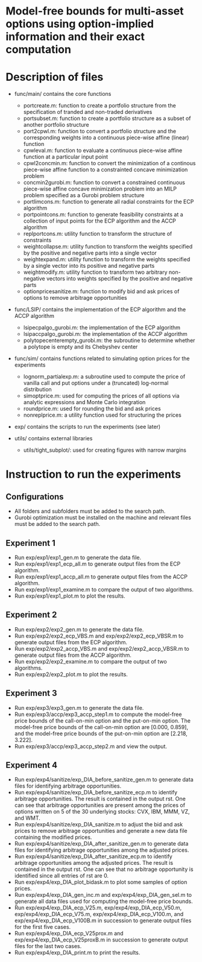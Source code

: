 # Model-free bounds for multi-asset options using option-implied information and their exact computation

# Description of files

+ func/main/      contains the core functions  
    - portcreate.m:                    function to create a portfolio structure from the specification of tranded and non-traded derivatives  
    - portsubset.m:                    function to create a portfolio structure as a subset of another portfolio structure
    - port2cpwl.m:                     function to convert a portfolio structure and the corresponding weights into a continuous piece-wise affine (linear) function
    - cpwleval.m:                      function to evaluate a continuous piece-wise affine function at a particular input point
    - cpwl2concmin.m:                  function to convert the minimization of a continous piece-wise affine function to a constrainted concave minimization problem
    - concmin2gurobi.m:                function to convert a constrained continuous piece-wise affine concave minimization problem into an MILP problem specified as a Gurobi problem structure
    - portlimcons.m:                   function to generate all radial constraints for the ECP algorithm
    - portpointcons.m:                 function to generate feasibility constraints at a collection of input points for the ECP algorithm and the ACCP algorithm
    - replportcons.m:                  utility function to transform the structure of constraints
    - weightcollapse.m:                utility function to transform the weights specified by the positive and negative parts into a single vector
    - weightexpand.m:                  utility function to transform the weights specified by a single vector into its positive and negative parts
    - weightmodify.m:                  utility function to transform two arbitrary non-negative vectors into weights specified by the positive and negative parts
    - optionpricesanitize.m:			  function to modify bid and ask prices of options to remove arbitrage opportunities

+ func/LSIP/      contains the implementation of the ECP algorithm and the ACCP algorithm
    - lsipecpalgo\_gurobi.m:            the implementation of the ECP algorithm
    - lsipaccpalgo\_gurobi.m:           the implementation of the ACCP algorithm
    - polytopecenterempty_gurobi.m:    the subroutine to determine whether a polytope is empty and its Chebyshev center

+ func/sim/       contains functions related to simulating option prices for the experiments
    - lognorm_partialexp.m:               a subroutine used to compute the price of vanilla call and put options under a (truncated) log-normal distribution
    - simoptprice.m:                   used for computing the prices of all options via analytic expressions and Monte Carlo integration
    - roundprice.m:                    used for rounding the bid and ask prices 
    - nonreplprice.m:                  a utility function used for structuring the prices

+ exp/            contains the scripts to run the experiments (see later)

+ utils/          contains external libraries
    - utils/tight\_subplot/:             used for creating figures with narrow margins

# Instruction to run the experiments

## Configurations

+ All folders and subfolders must be added to the search path. 
+ Gurobi optimization must be installed on the machine and relevant files must be added to the search path. 


## Experiment 1

+ Run exp/exp1/exp1\_gen.m to generate the data file.
+ Run exp/exp1/exp1\_ecp\_all.m to generate output files from the ECP algorithm.
+ Run exp/exp1/exp1\_accp\_all.m to generate output files from the ACCP algorithm.
+ Run exp/exp1/exp1\_examine.m to compare the output of two algorithms. 
+ Run exp/exp1/exp1\_plot.m to plot the results.


## Experiment 2

+ Run exp/exp2/exp2\_gen.m to generate the data file.
+ Run exp/exp2/exp2\_ecp\_VBS.m and exp/exp2/exp2\_ecp\_VBSR.m to generate output files from the ECP algorithm.
+ Run exp/exp2/exp2\_accp\_VBS.m and exp/exp2/exp2\_accp\_VBSR.m to generate output files from the ACCP algorithm.
+ Run exp/exp2/exp2\_examine.m to compare the output of two algorithms.
+ Run exp/exp2/exp2\_plot.m to plot the results.


## Experiment 3

+ Run exp/exp3/exp3\_gen.m to generate the data file.
+ Run exp/exp3/accp/exp3\_accp\_step1.m to compute the model-free price bounds of the call-on-min option and the put-on-min option. The model-free price bounds of the call-on-min option are [0.000, 0.859], and the model-free price bounds of the put-on-min option are [2.218, 3.222]. 
+ Run exp/exp3/accp/exp3\_accp\_step2.m and view the output.


## Experiment 4

+ Run exp/exp4/sanitize/exp\_DIA\_before\_sanitize\_gen.m to generate data files for identifying arbitrage opportunities. 
+ Run exp/exp4/sanitize/exp\_DIA\_before\_sanitize\_ecp.m to identify arbitrage opportunities. The result is contained in the output rst. One can see that arbitrage opportunities are present among the prices of options written on 5 of the 30 underlying stocks: CVX, IBM, MMM, VZ, and WMT. 
+ Run exp/exp4/sanitize/exp\_DIA\_sanitize.m to adjust the bid and ask prices to remove arbitrage opportunities and generate a new data file containing the modified prices. 
+ Run exp/exp4/sanitize/exp\_DIA\_after\_sanitize\_gen.m to generate data files for identifying arbitrage opportunities among the adjusted prices. 
+ Run exp/exp4/sanitize/exp\_DIA\_after\_sanitize\_ecp.m to identify arbitrage opportunities among the adjusted prices. The result is contained in the output rst. One can see that no arbitrage opportunity is identified since all entries of rst are 0. 
+ Run exp/exp4/exp\_DIA\_plot\_bidask.m to plot some samples of option prices. 
+ Run exp/exp4/exp\_DIA\_gen\_inc.m and exp/exp4/exp\_DIA\_gen\_sel.m to generate all data files used for computing the model-free price bounds. 
+ Run exp/exp4/exp\_DIA\_ecp\_V25.m, exp/exp4/exp\_DIA\_ecp\_V50.m, exp/exp4/exp\_DIA\_ecp\_V75.m, exp/exp4/exp\_DIA\_ecp\_V100.m, and exp/exp4/exp\_DIA\_ecp\_V100B.m in succession to generate output files for the first five cases. 
+ Run exp/exp4/exp\_DIA\_ecp\_V25prox.m and exp/exp4/exp\_DIA\_ecp\_V25proxB.m in succession to generate output files for the last two cases. 
+ Run exp/exp4/exp\_DIA\_print.m to print the results. 
